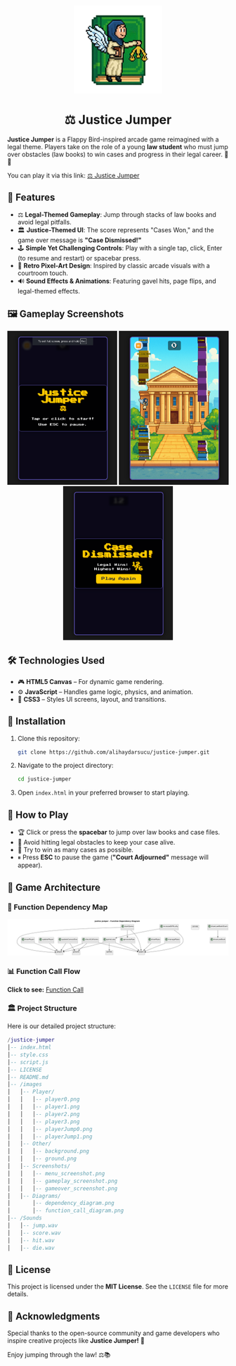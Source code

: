 <div align="center">
   <img src="Images/logo.png" alt="Justice Jumper Logo" width="200">
</div>

<div align="center">
   <h1>⚖ Justice Jumper</h1>
</div>

**Justice Jumper** is a Flappy Bird-inspired arcade game reimagined with a legal theme. Players take on the role of a young **law student** who must jump over obstacles (law books) to win cases and progress in their legal career. 📜✨

You can play it via this link: [⚖ Justice Jumper](https://alihaydarsucu.github.io/justice-jumper/)

## 🌟 Features

- ⚖ **Legal-Themed Gameplay**: Jump through stacks of law books and avoid legal pitfalls.
- 🏛 **Justice-Themed UI**: The score represents "Cases Won," and the game over message is **"Case Dismissed!"**
- 🕹 **Simple Yet Challenging Controls**: Play with a single tap, click, Enter (to resume and restart) or spacebar press.
- 🎨 **Retro Pixel-Art Design**: Inspired by classic arcade visuals with a courtroom touch.
- 🔊 **Sound Effects & Animations**: Featuring gavel hits, page flips, and legal-themed effects.

## 🖼 Gameplay Screenshots

<div align="center">
   <img src="Images/Screenshots/menu_screenshot.png" alt="Main Menu" width="250">
   <img src="Images/Screenshots/gameplay_screenshot.png" alt="During Gameplay" width="250">
   <img src="Images/Screenshots/gameover_screenshot.png" alt="Game Over" width="250">
</div>

## 🛠 Technologies Used

- 🎮 **HTML5 Canvas** – For dynamic game rendering.
- ⚙️ **JavaScript** – Handles game logic, physics, and animation.
- 🎨 **CSS3** – Styles UI screens, layout, and transitions.

## 🚀 Installation

1. Clone this repository:
   ```sh
   git clone https://github.com/alihaydarsucu/justice-jumper.git
   ```
2. Navigate to the project directory:
   ```sh
   cd justice-jumper
   ```
3. Open `index.html` in your preferred browser to start playing.

## 🎯 How to Play

- 🏆 Click or press the **spacebar** to jump over law books and case files.
- 📜 Avoid hitting legal obstacles to keep your case alive.
- 🎯 Try to win as many cases as possible.
- ⏸ Press **ESC** to pause the game (**"Court Adjourned"** message will appear).

## 📐 Game Architecture

### 🔗 Function Dependency Map

![Dependency Map](Images/Diagrams/dependency_diagram.png)

### 📊 Function Call Flow

**Click to see:** [Function Call](Images/Diagrams/function_call_diagram.png)

### 🏛️ Project Structure

Here is our detailed project structure:

```lua
/justice-jumper
│-- index.html
│-- style.css
│-- script.js
│-- LICENSE
│-- README.md
│-- /images
│   │-- Player/
│   │   │-- player0.png
│   │   │-- player1.png
│   │   │-- player2.png
│   │   │-- player3.png
│   │   │-- playerJump0.png
│   │   │-- playerJump1.png
│   │-- Other/
│   │   │-- background.png
│   │   │-- ground.png
│   │-- Screenshots/
│   │   │-- menu_screenshot.png
│   │   │-- gameplay_screenshot.png
│   │   │-- gameover_screenshot.png
│   │-- Diagrams/
│       │-- dependency_diagram.png
│       │-- function_call_diagram.png
│-- /Sounds
│   │-- jump.wav
│   │-- score.wav
│   │-- hit.wav
│   │-- die.wav

```

## 📜 License

This project is licensed under the **MIT License**. See the `LICENSE` file for more details.

## 🙌 Acknowledgments

Special thanks to the open-source community and game developers who inspire creative projects like **Justice Jumper!** 🎉

Enjoy jumping through the law! ⚖📚
